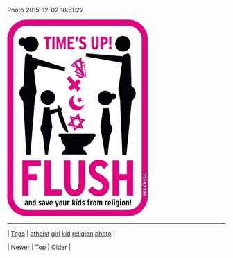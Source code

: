 <!--
title: Photo 2015-12-02 18
date: 2020-06-28T15:27:00.103Z
tags: atheist, girl, kid, religion, photo
-->


Photo 2015-12-02 18:51:22

![](134410248557-0.jpg)

<!--BOTTOM-POST-NAVIGATION-->
---

| [Tags](tags.md) | [atheist](tag-atheist.md) [girl](tag-girl.md) [kid](tag-kid.md) [religion](tag-religion.md) [photo](tag-photo.md) |

| [Newer](134406090661.md) | [Top](index.md) | [Older](134460418134.md) |